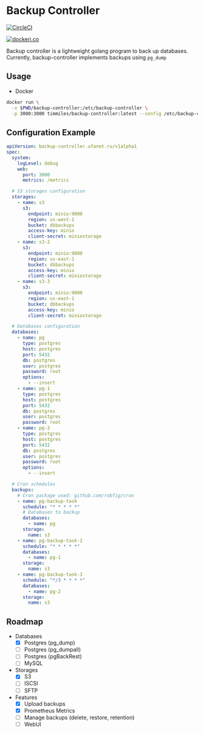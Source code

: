# Backup Controller
[![CircleCI](https://circleci.com/gh/timmilesdw/backup-controller/tree/main.svg?style=svg)](https://circleci.com/gh/timmilesdw/backup-controller/tree/main)

[![dockeri.co](https://dockeri.co/image/timmiles/backup-controller)](https://hub.docker.com/r/timmiles/backup-controller)

Backup controller is a lightweight golang program to back up databases.
Currently, backup-controller implements backups using ```pg_dump```

## Usage

* Docker

```bash
docker run \
  -v $PWD/backup-controller:/etc/backup-controller \
  -p 3000:3000 timmiles/backup-controller:latest --config /etc/backup-controller/config.yaml
```

## Configuration Example

```yaml
apiVersion: backup-controller.ufanet.ru/v1alpha1
spec:
  system:
    logLevel: debug
    web:
      port: 3000
      metrics: /metrics

  # S3 storages configuration
  storages:
    - name: s3
      s3:
        endpoint: minio:9000
        region: us-west-1
        bucket: dbbackups
        access-key: minio
        client-secret: miniostorage
    - name: s3-2
      s3:
        endpoint: minio:9000
        region: us-east-1
        bucket: dbbackups
        access-key: minio
        client-secret: miniostorage
    - name: s3-3
      s3:
        endpoint: minio:9000
        region: us-east-1
        bucket: dbbackups
        access-key: minio
        client-secret: miniostorage

  # Databases configuration
  databases:
    - name: pg
      type: postgres
      host: postgres
      port: 5432
      db: postgres
      user: postgres
      password: root
      options:
        - --insert
    - name: pg-1
      type: postgres
      host: postgres
      port: 5432
      db: postgres
      user: postgres
      password: root
    - name: pg-2
      type: postgres
      host: postgres
      port: 5432
      db: postgres
      user: postgres
      password: root
      options:
        - --insert

  # Cron schedules
  backups:
    # Cron package used: github.com/robfig/cron
    - name: pg-backup-task
      schedule: "* * * * *"
      # Databases to backup
      databases:
        - name: pg
      storage:
        name: s3
    - name: pg-backup-task-2
      schedule: "* * * * *"
      databases:
        - name: pg-1
      storage:
        name: s3
    - name: pg-backup-task-3
      schedule: "*/3 * * * *"
      databases:
        - name: pg-2
      storage:
        name: s3
```

## Roadmap
* Databases
   - [x] Postgres (pg_dump)
   - [ ] Postgres (pg_dumpall)
   - [ ] Postgres (pgBackRest)
   - [ ] MySQL
* Storages
   - [x] S3
   - [ ] ISCSI
   - [ ] SFTP
* Features
   - [x] Upload backups
   - [x] Prometheus Metrics
   - [ ] Manage backups (delete, restore, retention)
   - [ ] WebUI